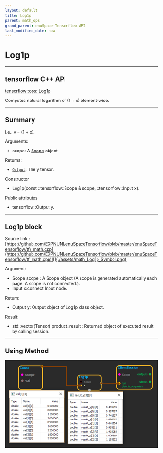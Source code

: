 ```yaml
--- 
layout: default 
title: Log1p 
parent: math_ops 
grand_parent: enuSpace-Tensorflow API 
last_modified_date: now 
--- 
```


# Log1p

---

## tensorflow C++ API

[tensorflow::ops::Log1p](https://www.tensorflow.org/api_docs/cc/class/tensorflow/ops/log1p)

Computes natural logarithm of \(1 + x\) element-wise.

---

## Summary

I.e., y = \(1 + x\).

Arguments:

* scope: A [Scope](https://www.tensorflow.org/api_docs/cc/class/tensorflow/scope.html#classtensorflow_1_1_scope) object

Returns:

* [`Output`](https://www.tensorflow.org/api_docs/cc/class/tensorflow/output.html#classtensorflow_1_1_output): The y tensor.

Constructor

* Log1p\(const ::tensorflow::Scope & scope,  ::tensorflow::Input x\).

Public attributes

* tensorflow::Output y.

---

## Log1p block

Source link : [https://github.com/EXPNUNI/enuSpaceTensorflow/blob/master/enuSpaceTensorflow/tf\_math.cpp](https://github.com/EXPNUNI/enuSpaceTensorflow/blob/master/enuSpaceTensorflow/tf_math.cpp)![](./assets/math_Log1p_Symbol.png)

Argument:

* Scope scope : A Scope object \(A scope is generated automatically each page. A scope is not connected.\).
* Input x:connect  Input node.

Return:

* Output y: Output object of Log1p class object.

Result:

* std::vector\(Tensor\) product\_result : Returned object of executed result by calling session.

---

## Using Method

![](./assets/math_Log1p_Method.png)

